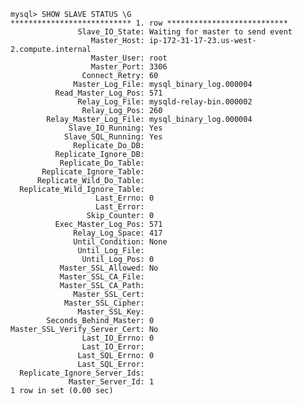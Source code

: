 ﻿```
mysql> SHOW SLAVE STATUS \G
*************************** 1. row ***************************
               Slave_IO_State: Waiting for master to send event
                  Master_Host: ip-172-31-17-23.us-west-2.compute.internal
                  Master_User: root
                  Master_Port: 3306
                Connect_Retry: 60
              Master_Log_File: mysql_binary_log.000004
          Read_Master_Log_Pos: 571
               Relay_Log_File: mysqld-relay-bin.000002
                Relay_Log_Pos: 260
        Relay_Master_Log_File: mysql_binary_log.000004
             Slave_IO_Running: Yes
            Slave_SQL_Running: Yes
              Replicate_Do_DB: 
          Replicate_Ignore_DB: 
           Replicate_Do_Table: 
       Replicate_Ignore_Table: 
      Replicate_Wild_Do_Table: 
  Replicate_Wild_Ignore_Table: 
                   Last_Errno: 0
                   Last_Error: 
                 Skip_Counter: 0
          Exec_Master_Log_Pos: 571
              Relay_Log_Space: 417
              Until_Condition: None
               Until_Log_File: 
                Until_Log_Pos: 0
           Master_SSL_Allowed: No
           Master_SSL_CA_File: 
           Master_SSL_CA_Path: 
              Master_SSL_Cert: 
            Master_SSL_Cipher: 
               Master_SSL_Key: 
        Seconds_Behind_Master: 0
Master_SSL_Verify_Server_Cert: No
                Last_IO_Errno: 0
                Last_IO_Error: 
               Last_SQL_Errno: 0
               Last_SQL_Error: 
  Replicate_Ignore_Server_Ids: 
             Master_Server_Id: 1
1 row in set (0.00 sec)
```